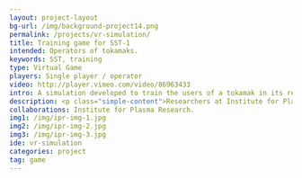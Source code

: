 ```yaml
---
layout: project-layout
bg-url: /img/background-project14.png
permalink: /projects/vr-simulation/
title: Training game for SST-1
intended: Operators of tokamaks.
keywords: SST, training
type: Virtual Game
players: Single player / operator
video: http://player.vimeo.com/video/86963433
intro: A simulation developed to train the users of a tokamak in its remote operation, using a robotic arm.
description: <p class="simple-content">Researchers at Institute for Plasma Research (IPR) are developing the Steady State Superconducting Tokamak (SST-1) to conduct various experiments on plasma matter. In order to perform maintenance operations for the tokamak, the machine has to be brought to a state where it can be operated on by personnel safely. This involves shutting down the entire machine for it to cool to a manageable temperature, breaking the vacuum of the plasma chamber and (sometimes) waiting for radiation to reduce. This lengthy procedure is followed by an equally time-consuming process to bring it back into an operating state. Remote operations for maintenance will reduce the maintenance delays, and allow for longer experiments.<p/><p class="simple-content">A robotic arm is being designed for performing such remote maintenance operations for SST. We have developed a gaming simulation in order to aid the designers in eliciting requirements for their design, as well as helping train operators to perform maintenance operations. We have done this using an immersive virtual environment completely modelled after the SST. Equipment and processes in hazardous and highly specialised environments, which require human input, can be designed, developed and tested using such immersive gaming simulations.<p/><p class="simple-content">The interior of the SST-1 is lined with graphite tiles. The player can either be a maintenance operator or a supervisor involved in the design and specifications of the real robotic arm. The player assumes the role of an SST operator performing maintenance operations through the course of the game, and learns to use the robotic arm to identify and replace damaged tiles. The game is designed in accordance with 4 Component Instructional Design (4C/ID) approach to developing training systems. It incorporates various levels of difficulty to train operators and monitor their progress as they develop their skill. It also helps supervisors to identify key specifications for the real robotic arm based on the progress of their operators, and on their own experience with the system.<p/>
collaborations: Institute for Plasma Research.
img1: /img/ipr-img-1.jpg
img2: /img/ipr-img-2.jpg
img3: /img/ipr-img-3.jpg
ide: vr-simulation
categories: project
tag: game
---
```

